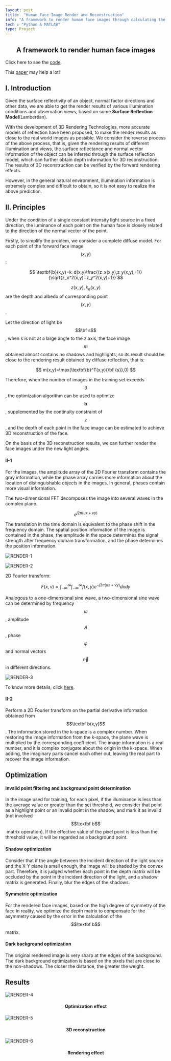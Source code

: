 ```yaml
---
layout: post
title:  "Human Face Image Render and Reconstruction"
info: "A framework to render human face images through calculating the direction and nature of a single light source."
tech : "Python & MATLAB"
type: Project
---
```

<h2><center>A framework to render human face images</center></h2>

Click here to see the [code](https://github.com/XUANTONG1999/Face-Image-Rendering-and-Reconstruction).

This [paper](https://ieeexplore.ieee.org/stamp/stamp.jsp?tp=&arnumber=927464&tag=1) may help a lot!

## Ⅰ. Introduction

Given the surface reflectivity of an object, normal factor directions and other data, we are able to get the render results of various illumination conditions and observation views, based on some **Surface Reflection Model**(Lambertian).

With the development of 3D Rendering Technologies, more accurate models of reflection have been proposed, to make the render results as close to the real world images as possible. We consider the reverse process of the above process, that is, given the rendering results of different illumination and views, the surface reflectance and normal vector information of the object can be inferred through the surface reflection model, which can further obtain depth information for 3D reconstruction. The results of 3D reconstruction can be verified by the forward rendering effects.

However, in the general natural environment, illumination information is extremely complex and difficult to obtain, so it is not easy to realize the above prediction.

## Ⅱ. Principles

Under the condition of a single constant intensity light source in a fixed direction, the luminance of each point on the human face is closely related to the direction of the normal vector of the point.

Firstly, to simplify the problem, we consider a complete diffuse model. For each point of the forward face image $$(x,y)$$:

$$
\textbf{b}(x,y)=k_d(x,y)\frac{(z_x(x,y),z_y(x,y),-1)}{\sqrt{z_x^2(x,y)+z_y^2(x,y)+1}}
$$


$$z(x,y),k_d(x,y)$$​ are the depth and albedo of corresponding point $$(x,y)$$.

Let the direction of light be $$\bf s$$​, when s is not at a large angle to the z axis, the face image $$m$$ obtained almost contains no shadows and highlights, so its result should be close to the rendering result obtained by diffuse reflection, that is:

$$
m(x,y)=\max(\textbf{b}^T(x,y){\bf {s}},0)
$$

Therefore, when the number of images in the training set exceeds $$3$$, the optimization algorithm can be used to optimize $$\textbf {b}$$, supplemented by the continuity constraint of $$z$$​​​, and the depth of each point in the face image can be estimated to achieve 3D reconstruction of the face.

On the basis of the 3D reconstruction results, we can further render the face images under the new light angles.

#### Ⅱ-1

For the images, the amplitude array of the 2D Fourier transform contains the gray information, while the phase array carries more information about the location of distinguishable objects in the images. In general, phases contain more visual information.

The two-dimensional FFT decomposes the image into several waves in the complex plane.


$$
e^{j2\pi(ux+vy)}
$$


The translation in the time domain is equivalent to the phase shift in the frequency domain. The spatial position information of the image is contained in the phase, the amplitude in the space determines the signal strength after frequency domain transformation, and the phase determines the position information.

![RENDER-1](/imgs/Projects/RENDER-1.jpg)

![RENDER-2](/imgs/Projects/RENDER-2.jpg)

2D Fourier transform:


$$
F(x,v)=\int^\infty_{-\infty}\int^\infty_{-\infty}f(x,y)e^{-j2\pi(ux+vy)}dxdy
$$


Analogous to a one-dimensional sine wave, a two-dimensional sine wave can be determined by frequency $$\omega$$, amplitude $$A$$, phase $$\varphi$$ and normal vectors $$\vec n$$ in different directions.

![RENDER-3](/imgs/Projects/RENDER-3.jpg)

To know more details, click [here](https://www.robots.ox.ac.uk/~az/lectures/ia/lect2.pdf).

#### Ⅱ-2

Perform a 2D Fourier transform on the partial derivative information obtained from $$\textbf b(x,y)$$​. The information stored in the k-space is a complex number. When restoring the image information from the k-space, the plane wave is multiplied by the corresponding coefficient. The image information is a real number, and it is complex conjugate about the origin in the k-space. When adding, the imaginary parts cancel each other out, leaving the real part to recover the image information.

## Optimization

#### Invalid point filtering and background point determination

In the image used for training, for each pixel, if the illuminance is less than the average value or greater than the set threshold, we consider that point as a highlight point or an invalid point in the shadow, and mark it as invalid (not involved $$\textbf b$$​ matrix operation). If the effective value of the pixel point is less than the threshold value, it will be regarded as a background point.



#### Shadow optimization

Consider that if the angle between the incident direction of the light source and the X-Y plane is small enough, the image will be shaded by the convex part. Therefore, it is judged whether each point in the depth matrix will be occluded by the point in the incident direction of the light, and a shadow matrix is generated. Finally, blur the edges of the shadows.

#### Symmetric optimization

For the rendered face images, based on the high degree of symmetry of the face in reality, we optimize the depth matrix to compensate for the asymmetry caused by the error in the calculation of the $$\textbf b$$ matrix.

#### Dark background optimization

The original rendered image is very sharp at the edges of the background. The dark background optimization is based on the pixels that are close to the non-shadows. The closer the distance, the greater the weight.

## Results

![RENDER-4](/imgs/Projects/RENDER-4.jpg)
<h4><center>Optimization effect</center></h4>

![RENDER-5](/imgs/Projects/RENDER-5.jpg)
<h4><center>3D reconstruction</center></h4>

![RENDER-6](/imgs/Projects/RENDER-6.jpg)
<h4><center>Rendering effect</center></h4>
